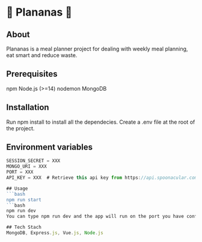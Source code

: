 # 🍍 Plananas 🍍
## About
Plananas is a meal planner project for dealing with weekly meal planning, eat smart and reduce waste.

## Prerequisites
npm
Node.js (>=14)
nodemon
MongoDB

## Installation
Run npm install to install all the dependecies.
Create a .env file at the root of the project.

## Environment variables
```javascript
SESSION_SECRET = XXX    
MONGO_URI = XXX  
PORT = XXX  
API_KEY = XXX  # Retrieve this api key from https://api.spoonacular.com

## Usage
```bash
npm run start
```bash
npm run dev
You can type npm run dev and the app will run on the port you have configured in the .env file.

## Tech Stach
MongoDB, Express.js, Vue.js, Node.js
